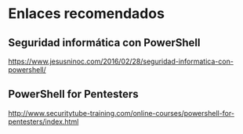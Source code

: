 # Enlaces recomendados

## Seguridad informática con PowerShell
https://www.jesusninoc.com/2016/02/28/seguridad-informatica-con-powershell/

## PowerShell for Pentesters
http://www.securitytube-training.com/online-courses/powershell-for-pentesters/index.html
